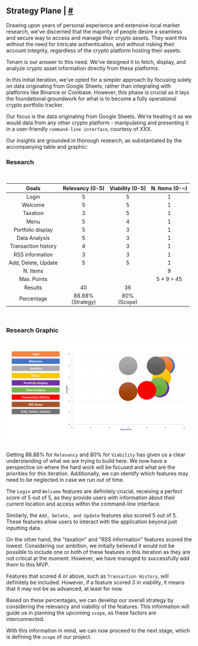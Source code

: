 ## Strategy Plane <a name="strategy-plane"></a> | [#](#index)

Drawing upon years of personal experience and extensive local market research, we've discerned that the majority of people desire a seamless and secure way to access and manage their crypto assets. They want this without the need for intricate authentication, and without risking their account integrity, regardless of the crypto platform hosting their assets.

Tenam is our answer to this need. We've designed it to fetch, display, and analyze crypto asset information directly from these platforms.

In this initial iteration, we've opted for a simpler approach by focusing solely on data originating from Google Sheets, rather than integrating with platforms like Binance or Coinbase. However, this phase is crucial as it lays the foundational groundwork for what is to become a fully operational crypto portfolio tracker.

Our focus is the data originating from Google Sheets. We're treating it as we would data from any other crypto platform - manipulating and presenting it in a user-friendly `command-line interface`, courtesy of XXX.

Our insights are grounded in thorough research, as substantiated by the accompanying table and graphic:

### Research

<br>

|         Goals         |    Relevancy (0-5)     | Viability (0-5)  | N. Items (0-~) |
| :-------------------: | :--------------------: | :--------------: | :------------: |
|     Login             |           5            |        5         |       1        |
|     Welcome           |           5            |        5         |       1        |
|     Taxation          |           3            |        5         |       1        |
|     Menu              |           5            |        4         |       1        |
|     Portfolio display |           5            |        3         |       1        |
|     Data Analysis     |           5            |        3         |       1        |
|     Transaction history |         4            |        3         |       1        |
|     RSS information   |           3            |        3         |       1        |
|     Add, Delete, Update |         5            |        5         |       1        |
|       N. Items        |                        |                  |       9        |
|      Max. Points      |                        |                  |   5 * 9 = 45   |
|        Results        |           40           |        36        |                |
|      Percentage       | 88.88% <br> (Strategy) | 80% <br> (Scope) |                |


<br>

### Research Graphic

![Table Graphic](https://github.com/plexoio/tenam/blob/main/documentation/assets/img/graphic.png)

Getting 88.88% for `Relevancy` and 80% for `Viability` has given us a clear understanding of what we are trying to build here. We now have a perspective on where the hard work will be focused and what are the priorities for this iteration. Additionally, we can identify which features may need to be neglected in case we run out of time.

The `Login` and `Welcome` features are definitely crucial, receiving a perfect score of 5 out of 5, as they provide users with information about their current location and access within the command-line interface.

Similarly, the `Add, Delete, and Update` features also scored 5 out of 5. These features allow users to interact with the application beyond just inputting data.

On the other hand, the "taxation" and "RSS information" features scored the lowest. Considering our ambition, we initially believed it would not be possible to include one or both of these features in this iteration as they are not critical at the moment. However, we have managed to successfully add them to this MVP.

Features that scored 4 or above, such as `Transaction History`, will definitely be included. However, if a feature scored 3 in viability, it means that it may not be as advanced, at least for now.

Based on these percentages, we can develop our overall strategy by considering the relevancy and viability of the features. This information will guide us in planning the upcoming `scope`, as these factors are interconnected.

With this information in mind, we can now proceed to the next stage, which is defining the `scope` of our project.